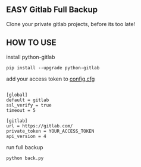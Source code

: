## EASY Gitlab Full Backup
Clone your private gitlab projects, before its too late!


## HOW TO USE
install python-gitlab
~~~
pip install --upgrade python-gitlab
~~~
add your access token to [config.cfg](config.cfg)
~~~

[global]
default = gitlab
ssl_verify = true
timeout = 5

[gitlab]
url = https://gitlab.com/
private_token = YOUR_ACCESS_TOKEN
api_version = 4
~~~
run full backup
~~~
python back.py
~~~
